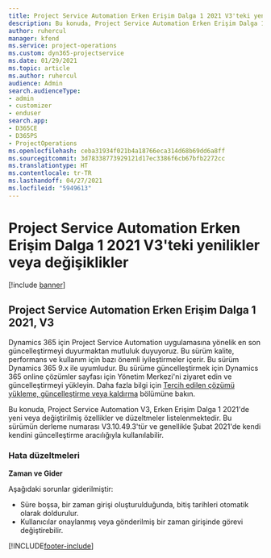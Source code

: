 ```yaml
---
title: Project Service Automation Erken Erişim Dalga 1 2021 V3'teki yenilikler veya değişiklikler
description: Bu konuda, Project Service Automation Erken Erişim Dalga 1 2021, V3'te bulunan özellikler ve düzeltmeler listelenmektedir.
author: ruhercul
manager: kfend
ms.service: project-operations
ms.custom: dyn365-projectservice
ms.date: 01/29/2021
ms.topic: article
ms.author: ruhercul
audience: Admin
search.audienceType:
- admin
- customizer
- enduser
search.app:
- D365CE
- D365PS
- ProjectOperations
ms.openlocfilehash: ceba31934f021b4a18766eca314d68b69dd6a8ff
ms.sourcegitcommit: 3d78338773929121d17ec3386f6cb67bfb2272cc
ms.translationtype: HT
ms.contentlocale: tr-TR
ms.lasthandoff: 04/27/2021
ms.locfileid: "5949613"
---
```

# <a name="whats-new-or-changed-in-project-service-automation-early-access-wave-1-2021-v3"></a>Project Service Automation Erken Erişim Dalga 1 2021 V3'teki yenilikler veya değişiklikler

[!include [banner](../includes/psa-now-project-operations.md)]

## <a name="project-service-automation-early-access-wave-1-2021-v3"></a>Project Service Automation Erken Erişim Dalga 1 2021, V3

Dynamics 365 için Project Service Automation uygulamasına yönelik en son güncelleştirmeyi duyurmaktan mutluluk duyuyoruz. Bu sürüm kalite, performans ve kullanım için bazı önemli iyileştirmeler içerir. Bu sürüm Dynamics 365 9.x ile uyumludur. Bu sürüme güncelleştirmek için Dynamics 365 online çözümler sayfası için Yönetim Merkezi'ni ziyaret edin ve güncelleştirmeyi yükleyin. Daha fazla bilgi için [Tercih edilen çözümü yükleme, güncelleştirme veya kaldırma](/power-platform/admin/install-remove-preferred-solution) bölümüne bakın.

Bu konuda, Project Service Automation V3, Erken Erişim Dalga 1 2021'de yeni veya değiştirilmiş özellikler ve düzeltmeler listelenmektedir. Bu sürümün derleme numarası V3.10.49.3'tür ve genellikle Şubat 2021'de kendi kendini güncelleştirme aracılığıyla kullanılabilir.


### <a name="bug-fixes"></a>Hata düzeltmeleri

**Zaman ve Gider**

Aşağıdaki sorunlar giderilmiştir:

- Süre boşsa, bir zaman girişi oluşturulduğunda, bitiş tarihleri otomatik olarak doldurulur.
- Kullanıcılar onaylanmış veya gönderilmiş bir zaman girişinde görevi değiştirebilir.


[!INCLUDE[footer-include](../includes/footer-banner.md)]